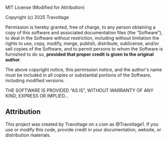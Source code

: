 MIT License (Modified for Attribution)

Copyright (c) 2025 Travoltage

Permission is hereby granted, free of charge, to any person obtaining a copy of this software and associated documentation files (the “Software”), to deal in the Software without restriction, including without limitation the rights to use, copy, modify, merge, publish, distribute, sublicense, and/or sell copies of the Software, and to permit persons to whom the Software is furnished to do so, **provided that proper credit is given to the original author**.

The above copyright notice, this permission notice, and the author's name must be included in all copies or substantial portions of the Software, including modified versions.

THE SOFTWARE IS PROVIDED “AS IS”, WITHOUT WARRANTY OF ANY KIND, EXPRESS OR IMPLIED...

## Attribution

This project was created by Travoltage  on x.com as @Travoltage1. If you use or modify this code, provide credit in your documentation, website, or distribution materials.

